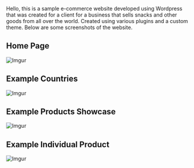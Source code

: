 Hello, this is a sample e-commerce website developed using Wordpress that was created for a client for a business that sells snacks and other goods from all over the world. Created using various plugins and a custom theme. Below are some screenshots of the website.

<h2>Home Page</h2>

![Imgur](https://i.imgur.com/3kdz525.png)

<h2>Example Countries</h2>

![Imgur](https://i.imgur.com/6HdMSS2.png)

<h2>Example Products Showcase</h2>

![Imgur](https://i.imgur.com/QtMMjWh.png)

<h2>Example Individual Product</h2>

![Imgur](https://i.imgur.com/ANvuw32.png)
